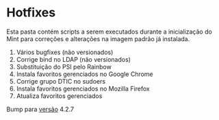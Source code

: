 # Hotfixes

Esta pasta contém scripts a serem executados durante a inicialização do Mint
para correções e alterações na imagem padrão já instalada.

1. Vários bugfixes (não versionados)
1. Corrige bind no LDAP (não versionados)
1. Substituição do PSI pelo Rainbow
1. Instala favoritos gerenciados no Google Chrome
1. Corrige grupo DTIC no sudoers
1. Instala favoritos gerenciados no Mozilla Firefox
1. Atualiza favoritos gerenciados

Bump para [versão](https://semver.org/) 4.2.7
